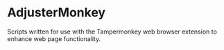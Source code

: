 # AdjusterMonkey
Scripts written for use with the Tampermonkey web browser extension to enhance web page functionality.
